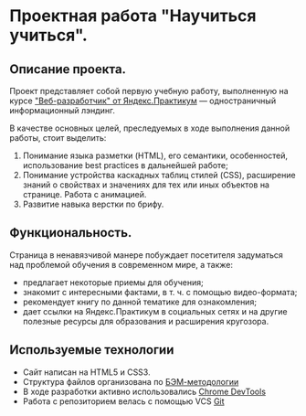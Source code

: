 # Проектная работа "Научиться учиться".

## Описание проекта.

Проект представляет собой первую учебную работу, выполненную на курсе ["Веб-разработчик" от Яндекс.Практикум](https://practicum.yandex.ru/web) — одностраничный информационный лэндинг.

В качестве основных целей, преследуемых в ходе выполнения данной работы, стоит выделить:
1. Понимание языка разметки (HTML), его семантики, особенностей, использование best practices в дальнейшей работе;
2. Понимание устройства каскадных таблиц стилей (CSS), расширение знаний о свойствах и значениях для тех или иных объектов на странице. Работа с анимацией.
3. Развитие навыка верстки по брифу.

## Функциональность.

Страница в ненавязчивой манере побуждает посетителя задуматься над проблемой обучения в современном мире, а также:
* предлагает некоторые приемы для обучения;
* знакомит с интересными фактами, в т. ч. с помощью видео-формата;
* рекомендует книгу по данной тематике для ознакомления;
* дает ссылки на Яндекс.Практикум в социальных сетях и на другие полезные ресурсы для образования и расширения кругозора.


## Используемые технологии

* Сайт написан на HTML5 и CSS3.
* Структура файлов организована по [БЭМ-методологии](https://ru.bem.info/)
* В ходе разработки активно использовались [Chrome DevTools](https://developer.chrome.com/docs/devtools/)
* Работа с репозиторием велась с помощью VCS [Git](https://ru.wikipedia.org/wiki/Git)
